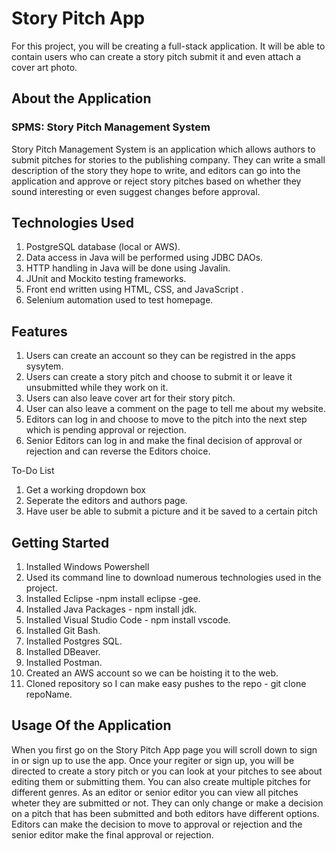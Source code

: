 # Story Pitch App

For this project, you will be creating a full-stack application. It will be able to contain users who can create a story pitch submit it and even attach a cover art photo.



## About the Application

### SPMS: Story Pitch Management System

Story Pitch Management System is an application which allows authors to submit pitches for stories to the publishing company. They can write a small description of the story they hope to write, and editors can go into the application and approve or reject story pitches based on whether they sound interesting or even suggest changes before approval.

## Technologies Used

1. PostgreSQL database (local or AWS).
2. Data access in Java will be performed using JDBC DAOs.
3. HTTP handling in Java will be done using Javalin.
4. JUnit and Mockito testing frameworks.
5. Front end written using HTML, CSS, and JavaScript .
6. Selenium automation used to test homepage.

## Features

1. Users can create an account so they can be registred in the apps sysytem.
2. Users can create a story pitch and choose to submit it or leave it unsubmitted while they work on it.
3. Users can also leave cover art for their story pitch.
4. User  can also leave a comment on the page to tell me about my website.
5. Editors can log in and choose to move to the pitch into the next step which is pending approval or rejection.
6. Senior Editors can log in and make the final decision of approval or rejection and can reverse the Editors choice.

To-Do List

1. Get a working dropdown box
2. Seperate the editors and authors page.
3. Have user be able to submit a picture and it be saved to a certain pitch

## Getting Started

1. Installed Windows Powershell
2. Used its command line to download numerous technologies used in the project.
3. Installed Eclipse -npm install eclipse -gee.
4. Installed Java Packages - npm install jdk.
5. Installed Visual Studio Code - npm install vscode.
6. Installed Git Bash.
7. Installed Postgres SQL.
8. Installed DBeaver.
9. Installed Postman.
10. Created an AWS account so we can be hoisting it to the web.
11. Cloned repository so I can make easy pushes to the repo - git clone repoName.

## Usage Of the Application
When you first go on the Story Pitch App page you will scroll down to sign in or sign up to use the app. Once your regiter or sign up, you will be directed to create a story pitch or you can look at your pitches to see about editing them or submitting them. You can also create multiple pitches for different genres. As an editor or senior editor you can view all pitches wheter they are submitted or not. They can only change or make a decision on a pitch that has been submitted and both editors have different options. Editors can make the decision to move to approval or rejection and the senior editor make the final approval or rejection.
